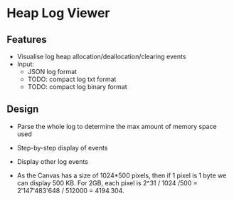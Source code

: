 # Heap Log Viewer

## Features

 - Visualise log heap allocation/deallocation/clearing events
 - Input: 
   - JSON log format
   - TODO: compact log txt format 
   - TODO: compact log binary format

 ## Design

 - Parse the whole log to determine the max amount of memory space used
 - Step-by-step display of events
 - Display other log events

 - As the Canvas has a size of 1024*500 pixels, then if 1 pixel is 1 byte we can display 500 KB.
   For 2GB, each pixel is 2^31 / 1024 /500  = 2'147'483'648 / 512000 = 4194.304.


 ## 


   